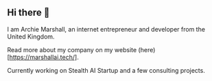 ## Hi there 👋

I am Archie Marshall, an internet entrepreneur and developer from the United Kingdom.

Read more about my company on my website (here)[https://marshallai.tech/].

Currently working on Stealth AI Startup and a few consulting projects.

<!--
**atwmarshall/atwmarshall** is a ✨ _special_ ✨ repository because its `README.md` (this file) appears on your GitHub profile.

Here are some ideas to get you started:

- 🔭 I’m currently working on ...
- 🌱 I’m currently learning ...
- 👯 I’m looking to collaborate on ...
- 🤔 I’m looking for help with ...
- 💬 Ask me about ...
- 📫 How to reach me: ...
- 😄 Pronouns: ...
- ⚡ Fun fact: ...
-->
